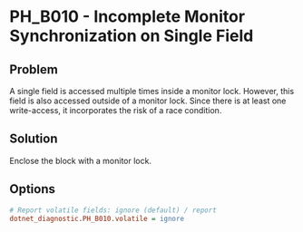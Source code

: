 # PH_B010 - Incomplete Monitor Synchronization on Single Field

## Problem

A single field is accessed multiple times inside a monitor lock. However, this field is also accessed outside of a monitor lock. Since there is at least one write-access, it incorporates the risk of a race condition.

## Solution

Enclose the block with a monitor lock.

## Options

```ini
# Report volatile fields: ignore (default) / report
dotnet_diagnostic.PH_B010.volatile = ignore
```
